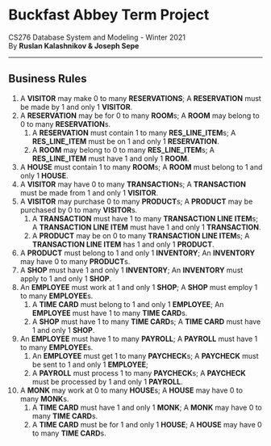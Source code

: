 # Buckfast Abbey Term Project

CS276 Database System and Modeling - Winter 2021  
By **Ruslan Kalashnikov &amp; Joseph Sepe**

---

## Business Rules

1. A **VISITOR** may make 0 to many **RESERVATIONS**; A **RESERVATION** must be made by 1 and only 1 **VISITOR**.
2. A **RESERVATION** may be for 0 to many **ROOM**s; A **ROOM** may belong to 0 to many **RESERVATION**s.
   1. A **RESERVATION** must contain 1 to many **RES_LINE_ITEM**s; A **RES_LINE_ITEM** must be on 1 and only 1 **RESERVATION**.
   2. A **ROOM** may belong to 0 to many **RES_LINE_ITEM**s; A **RES_LINE_ITEM** must have 1 and only 1 **ROOM**.
3. A **HOUSE** must contain 1 to many **ROOM**s; A **ROOM** must belong to 1 and only 1 **HOUSE**.
4. A **VISITOR** may have 0 to many **TRANSACTION**s; A **TRANSACTION** must be made from 1 and only 1 **VISITOR**.
5. A **VISITOR** may purchase 0 to many **PRODUCT**s; A **PRODUCT** may be purchased by 0 to many **VISITOR**s.
   1. A **TRANSACTION** must have 1 to many **TRANSACTION LINE ITEM**s; A **TRANSACTION LINE ITEM** must have 1 and only 1 **TRANSACTION**.
   2. A **PRODUCT** may be on 0 to many **TRANSACTION LINE ITEM**s; A **TRANSACTION LINE ITEM** has 1 and only 1 **PRODUCT**.
6. A **PRODUCT** must belong to 1 and only 1 **INVENTORY**; An **INVENTORY** may have 0 to many **PRODUCT**s.
7. A **SHOP** must have 1 and only 1 **INVENTORY**; An **INVENTORY** must apply to 1 and only 1 **SHOP**.
8. An **EMPLOYEE** must work at 1 and only 1 **SHOP**; A **SHOP** must employ 1 to many **EMPLOYEE**s.
   1. A **TIME CARD** must belong to 1 and only 1 **EMPLOYEE**; An **EMPLOYEE** must have 1 to many **TIME CARD**s.
   2. A **SHOP** must have 1 to many **TIME CARD**s; A **TIME CARD** must have 1 and only 1 **SHOP**.
9. An **EMPLOYEE** must have 1 to many **PAYROLL**; A **PAYROLL** must have 1 to many **EMPLOYEE**s.
   1. An **EMPLOYEE** must get 1 to many **PAYCHECK**s; A **PAYCHECK** must be sent to 1 and only 1 **EMPLOYEE**;
   2. A **PAYROLL** must process 1 to many **PAYCHECK**s; A **PAYCHECK** must be processed by 1 and only 1 **PAYROLL**.
10. A **MONK** may work at 0 to many **HOUSE**s; A **HOUSE** may have 0 to many **MONK**s.
    1. A **TIME CARD** must have 1 and only 1 **MONK**; A **MONK** may have 0 to many **TIME CARD**s.
    2. A **TIME CARD** must be for 1 and only 1 **HOUSE**; A **HOUSE** may have 0 to many **TIME CARD**s.

